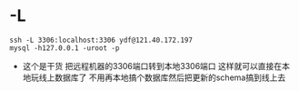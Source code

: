 # -L
```shell
ssh -L 3306:localhost:3306 ydf@121.40.172.197
mysql -h127.0.0.1 -uroot -p 
```
- 这个是干货 把远程机器的3306端口转到本地3306端口 这样就可以直接在本地玩线上数据库了 不用再本地搞个数据库然后把更新的schema搞到线上去
